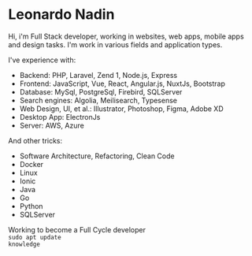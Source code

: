 # Leonardo Nadin

Hi, i'm Full Stack developer, working in websites, web apps, mobile apps and design tasks. I'm work in various fields and application types.

I've experience with:

- Backend: PHP, Laravel, Zend 1, Node.js, Express
- Frontend: JavaScript, Vue, React, Angular.js, NuxtJs, Bootstrap
- Database: MySql, PostgreSql, Firebird, SQLServer
- Search engines: Algolia, Meilisearch, Typesense
- Web Design, UI, et al.: Illustrator, Photoshop, Figma, Adobe XD
- Desktop App: ElectronJs
- Server: AWS, Azure

And other tricks:

- Software Architecture, Refactoring, Clean Code
- Docker
- Linux
- Ionic
- Java
- Go
- Python
- SQLServer

Working to become a Full Cycle developer<br />
<code>sudo apt update knowledge</code><br />
